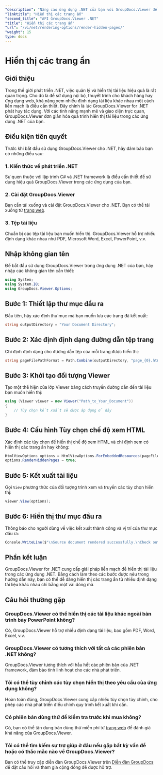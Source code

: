 ```yaml
---
"description": "Nâng cao ứng dụng .NET của bạn với GroupDocs.Viewer để hiển thị tài liệu liền mạch. Làm theo hướng dẫn từng bước của chúng tôi để hiển thị các trang ẩn một cách dễ dàng."
"linktitle": "Hiển thị các trang ẩn"
"second_title": "API GroupDocs.Viewer .NET"
"title": "Hiển thị các trang ẩn"
"url": "/vi/net/rendering-options/render-hidden-pages/"
"weight": 15
type: docs
---
```

# Hiển thị các trang ẩn

## Giới thiệu
Trong thế giới phát triển .NET, việc quản lý và hiển thị tài liệu hiệu quả là rất quan trọng. Cho dù là để sử dụng nội bộ, thuyết trình cho khách hàng hay ứng dụng web, khả năng xem nhiều định dạng tài liệu khác nhau một cách liền mạch là điều cần thiết. Đây chính là lúc GroupDocs.Viewer for .NET phát huy tác dụng. Với các tính năng mạnh mẽ và giao diện trực quan, GroupDocs.Viewer đơn giản hóa quá trình hiển thị tài liệu trong các ứng dụng .NET của bạn.
## Điều kiện tiên quyết
Trước khi bắt đầu sử dụng GroupDocs.Viewer cho .NET, hãy đảm bảo bạn có những điều sau:
### 1. Kiến thức về phát triển .NET
Sự quen thuộc với lập trình C# và .NET framework là điều cần thiết để sử dụng hiệu quả GroupDocs.Viewer trong các ứng dụng của bạn.
### 2. Cài đặt GroupDocs.Viewer
Bạn cần tải xuống và cài đặt GroupDocs.Viewer cho .NET. Bạn có thể tải xuống từ [trang web](https://releases.groupdocs.com/viewer/net/).
### 3. Tệp tài liệu
Chuẩn bị các tệp tài liệu bạn muốn hiển thị. GroupDocs.Viewer hỗ trợ nhiều định dạng khác nhau như PDF, Microsoft Word, Excel, PowerPoint, v.v.

## Nhập không gian tên
Để bắt đầu sử dụng GroupDocs.Viewer trong ứng dụng .NET của bạn, hãy nhập các không gian tên cần thiết:
```csharp
using System;
using System.IO;
using GroupDocs.Viewer.Options;
```
## Bước 1: Thiết lập thư mục đầu ra
Đầu tiên, hãy xác định thư mục mà bạn muốn lưu các trang đã kết xuất:
```csharp
string outputDirectory = "Your Document Directory";
```
## Bước 2: Xác định định dạng đường dẫn tệp trang
Chỉ định định dạng cho đường dẫn tệp của mỗi trang được hiển thị:
```csharp
string pageFilePathFormat = Path.Combine(outputDirectory, "page_{0}.html");
```
## Bước 3: Khởi tạo đối tượng Viewer
Tạo một thể hiện của lớp Viewer bằng cách truyền đường dẫn đến tài liệu bạn muốn hiển thị:
```csharp
using (Viewer viewer = new Viewer("Path_to_Your_Document"))
{
    // Tùy chọn kết xuất sẽ được áp dụng ở đây
}
```
## Bước 4: Cấu hình Tùy chọn chế độ xem HTML
Xác định các tùy chọn để hiển thị chế độ xem HTML và chỉ định xem có hiển thị các trang ẩn hay không:
```csharp
HtmlViewOptions options = HtmlViewOptions.ForEmbeddedResources(pageFilePathFormat);
options.RenderHiddenPages = true;
```
## Bước 5: Kết xuất tài liệu
Gọi `View` phương thức của đối tượng trình xem và truyền các tùy chọn hiển thị:
```csharp
viewer.View(options);
```
## Bước 6: Hiển thị thư mục đầu ra
Thông báo cho người dùng về việc kết xuất thành công và vị trí của thư mục đầu ra:
```csharp
Console.WriteLine($"\nSource document rendered successfully.\nCheck output in {outputDirectory}.");
```

## Phần kết luận
GroupDocs.Viewer for .NET cung cấp giải pháp liền mạch để hiển thị tài liệu trong các ứng dụng .NET. Bằng cách làm theo các bước được nêu trong hướng dẫn này, bạn có thể dễ dàng hiển thị các trang ẩn từ nhiều định dạng tài liệu khác nhau chỉ bằng một vài dòng mã.
## Câu hỏi thường gặp
### GroupDocs.Viewer có thể hiển thị các tài liệu khác ngoài bản trình bày PowerPoint không?
Có, GroupDocs.Viewer hỗ trợ nhiều định dạng tài liệu, bao gồm PDF, Word, Excel, v.v.
### GroupDocs.Viewer có tương thích với tất cả các phiên bản .NET không?
GroupDocs.Viewer tương thích với hầu hết các phiên bản của .NET framework, đảm bảo tính linh hoạt cho các nhà phát triển.
### Tôi có thể tùy chỉnh các tùy chọn hiển thị theo yêu cầu của ứng dụng không?
Hoàn toàn đúng, GroupDocs.Viewer cung cấp nhiều tùy chọn tùy chỉnh, cho phép các nhà phát triển điều chỉnh quy trình kết xuất khi cần.
### Có phiên bản dùng thử để kiểm tra trước khi mua không?
Có, bạn có thể tận dụng bản dùng thử miễn phí từ [trang web](https://releases.groupdocs.com/) để đánh giá khả năng của GroupDocs.Viewer.
### Tôi có thể tìm kiếm sự trợ giúp ở đâu nếu gặp bất kỳ vấn đề hoặc có thắc mắc nào về GroupDocs.Viewer?
Bạn có thể truy cập diễn đàn GroupDocs.Viewer trên [Diễn đàn GroupDocs](https://forum.groupdocs.com/c/viewer/9) để đặt câu hỏi và tham gia cộng đồng để được hỗ trợ.